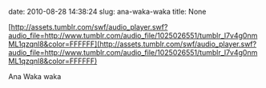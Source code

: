 date: 2010-08-28 14:38:24
slug: ana-waka-waka
title: None

[http://assets.tumblr.com/swf/audio_player.swf?audio_file=http://www.tumblr.com/audio_file/1025026551/tumblr_l7v4g0nmML1qzqnl8&color=FFFFFF](http://assets.tumblr.com/swf/audio_player.swf?audio_file=http://www.tumblr.com/audio_file/1025026551/tumblr_l7v4g0nmML1qzqnl8&color=FFFFFF)

Ana Waka waka

